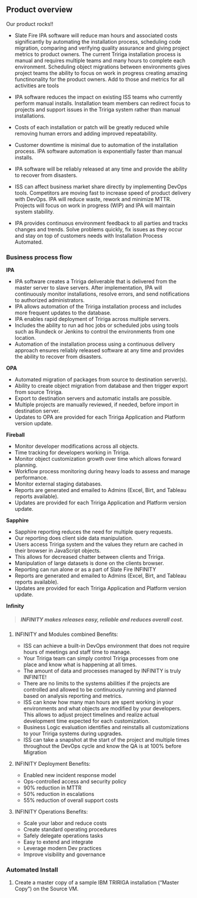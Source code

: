 ## Product overview

Our product rocks!!

 - Slate Fire IPA software will reduce man hours and associated costs significantly by automating the installation process, scheduling code migration, comparing and verifying quality assurance and giving project metrics to product owners. The current Tririga installation process is manual and requires multiple teams and many hours to complete each environment. Scheduling object migrations between environments gives project teams the ability to focus on work in progress creating amazing functinonality for the product owners. Add to those and metrics for all activities are tools

 - IPA software reduces the impact on existing ISS teams who currently perform manual installs. Installation team members can redirect focus to projects and support issues in the Tririga system rather than manual installations.

 - Costs of each installation or patch will be greatly reduced while removing human errors and adding improved repeatability.

 - Customer downtime is minimal due to automation of the installation process. IPA software automation is exponentially faster than manual installs.

 - IPA software will be reliably released at any time and provide the ability to recover from disasters.

 - ISS can affect business market share directly by implementing DevOps tools. Competitors are moving fast to increase speed of product delivery with DevOps. IPA will reduce waste, rework and minimize MTTR.  Projects will focus on work in progress (WIP) and IPA will maintain system stability.

 - IPA provides continuous environment feedback to all parties and tracks changes and trends. Solve problems quickly, fix issues as they occur and stay on top of customers needs with Installation Process Automated.


### Business process flow

**IPA**

 - IPA software creates a Tririga deliverable that is delivered from the master server to slave servers.  After implementation, IPA will continuously monitor installations, resolve errors, and send notifications to authorized administrators.
 - IPA allows automation of the Tririga installation process and includes more frequent updates to the database.
 - IPA enables rapid deployment of Tririga across multiple servers.
 - Includes the ability to run ad hoc jobs or scheduled jobs using tools such as Rundeck or Jenkins to control the environments from one location.
 - Automation of the installation process using a continuous delivery approach ensures reliably released software at any time and provides the ability to recover from disasters.
 
**OPA**
 - Automated migration of packages from source to destination server(s).
 - Ability to create object migration from database and then trigger export from source Tririga.
 - Export to destination servers and automatic installs are possible.
 - Multiple projects are manually reviewed, if needed, before import in destination server.
 - Updates to OPA are provided for each Tririga Application and Platform version update. 

**Fireball**

 - Monitor developer modifications across all objects.
  - Time tracking for developers working in Tririga.
  -  Monitor object customization growth over time which allows forward
   planning.
   - Workflow process monitoring during heavy loads to assess and manage
   performance.
   - Monitor external staging databases.
  -  Reports are generated and emailed to Admins (Excel, Birt, and
   Tableau reports available).
  -  Updates are provided for each Tririga Application and Platform
   version update.

 
**Sapphire**

  -  Sapphire reporting reduces the need for multiple query requests.
  -  Our reporting does client side data manipulation.
  -  Users access Tririga system and the values they return are cached in their browser in JavaScript objects.
  -  This allows for decreased chatter between clients and Tririga.
  -  Manipulation of large datasets is done on the clients browser.
  -  Reporting can run alone or as a part of Slate Fire INFINITY
  -  Reports are generated and emailed to Admins (Excel, Birt, and Tableau reports available).
  -  Updates are provided for each Tririga Application and Platform version update.

**Infinity**

> ##### INFINITY makes releases easy, reliable and reduces overall cost.

 1. INFINITY and Modules combined Benefits:

     -  ISS can achieve a built-in DevOps environment that does not require
    hours of meetings and staff time to manage.
      -  Your Tririga team can simply control Tririga processes from one place and know what is happening at all times.
      -  The amount of data and processes managed by INFINITY is truly INFINITE!
      -  There are no limits to the systems abilities if the projects are controlled and allowed to be continuously running and planned
    based on analysis reporting and metrics.
      -  ISS can know how many man hours are spent working in your environments and what objects are modified by your developers. This
    allows to adjust project timelines and realize actual development
    time expected for each customization.
      -  Business Logic evaluation identifies and reinstalls all customizations to your Tririga systems during upgrades.
      -  ISS can take a snapshot at the start of the project and multiple times throughout the DevOps cycle and know the QA is at
    100% before Migration

 2. INFINITY Deployment Benefits:
 
      -  Enabled new incident response model
      -  Ops-controlled access and security policy
      -  90% reduction in MTTR
      -  50% reduction in escalations
      -  55% reduction of overall support costs

 3. INFINITY Operations Benefits:
 
      -  Scale your labor and reduce costs
      -  Create standard operating procedures
      -  Safely delegate operations tasks
      -  Easy to extend and integrate
      -  Leverage modern Dev practices
      -  Improve visibility and governance


### Automated Install

 1. Create a master copy of a sample IBM TRIRIGA installation
(“Master Copy”) on the Source VM.


<!--stackedit_data:
eyJoaXN0b3J5IjpbLTIwNTAzODE2NDMsMTI5MzE5ODQ1Ml19
-->